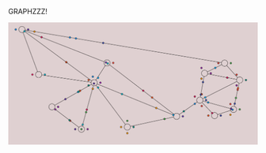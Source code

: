 GRAPHZZZ!

![Screenshot of an interactive graph](./public/assets/graph_screenshot_with_entities.png)

